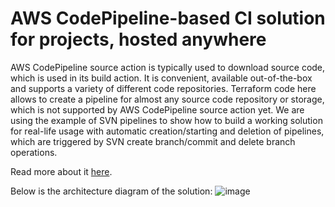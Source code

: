 # AWS CodePipeline-based CI solution for projects, hosted anywhere

AWS CodePipeline source action is typically used to download source code, which is used in its build action. It is convenient, available out-of-the-box and supports a variety of different code repositories. Terraform code here allows to create a pipeline for almost any source code repository or storage, which is not supported by AWS CodePipeline source action yet. We are using the example of SVN pipelines to show how to build a working solution for real-life usage with automatic creation/starting and deletion of pipelines, which are triggered by SVN create branch/commit and delete branch operations.

Read more about it [here](https://workingwiththecloud.com/blog/svn-pipelines/).

Below is the architecture diagram of the solution:
![image](https://github.com/user-attachments/assets/509dafe8-0050-448d-b4d2-b25800e417fa)
